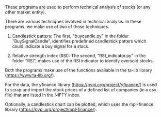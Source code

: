 These programs are used to perform technical analysis of stocks (or any other market entity).

There are various techniques involved in technical analysis. In these programs, we make use of two of those techniques.

1. Candlestick patters: The first, "buycandle.py" in the folder "BuySignalCandle", identifies predefined candlestick patters which could indicate a buy signal for a stock. 

2. Relative strength index (RSI): The second, "RSI_indicator.py" in the folder "RSI", makes use of the RSI indicator to identify oversold stocks. 

Both the programs make use of the functions available in the ta-lib library (https://www.ta-lib.org/). 

For the data, the yfinance library (https://pypi.org/project/yfinance/) is used to scrap and import the stock prices of a defined list of companies (in a csv file) that are listed in the NIFTY index.

Optionally, a candlestick chart can be plotted, which uses the mpl-finance library (https://pypi.org/project/mpl-finance/).

